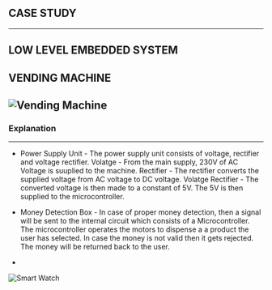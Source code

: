 CASE STUDY
-----------------------------------------------------------------------------------------------------------------------------------------------------------------------------------
-----------------------------------------------------------------------------------------------------------------------------------------------------------------------------------

LOW LEVEL EMBEDDED SYSTEM
-----------------------------------------------------------------------------------------------------------------------------------------------------------------------------------

VENDING MACHINE
-----------------------------------------------------------------------------------------------------------------------------------------------------------------------------------

![Vending Machine](https://user-images.githubusercontent.com/98872937/154919230-d2f22938-d5be-4d52-86d1-3b5b3cbd9081.jpg) 
-----------------------------------------------------------------------------------------------------------------------------------------------------------------------------------
### Explanation 
-----------------------------------------------------------------------------------------------------------------------------------------------------------------------------------

* Power Supply Unit -
  The power supply unit consists of voltage, rectifier and voltage rectifier. 
  Volatge - From the main supply, 230V of AC Voltage is suuplied to the machine.
  Rectifier - The rectifier converts the supplied voltage from AC voltage to DC voltage.
  Volatge Rectifier - The converted voltage is then made to a constant of 5V. The 5V is then supplied to the microcontroller.

* Money Detection Box - 
  In case of proper money detection, then a signal will be sent to the internal circuit which consists of a Microcontroller.
  The microcontroller operates the motors to dispense a a product the user has selected.
  In case the money is not valid then it gets rejected. The money will be returned back to the user.
  
* 




![Smart Watch](https://user-images.githubusercontent.com/98872937/154919408-ee513ad8-cf62-488b-a2ed-cf049cafbee4.jpg)
